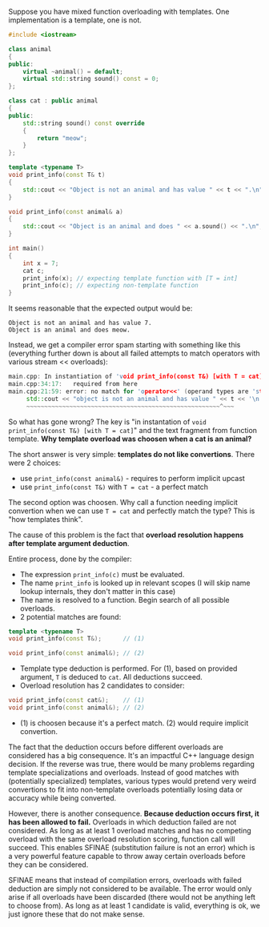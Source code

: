 <!--
.. title: 00 - intro
.. slug: 00_intro
.. description: introduction to SFINAE
.. author: Xeverous
-->

Suppose you have mixed function overloading with templates. One implementation is a template, one is not.

```c++
#include <iostream>

class animal
{
public:
    virtual ~animal() = default;
    virtual std::string sound() const = 0;
};

class cat : public animal
{
public:
    std::string sound() const override
    {
        return "meow";
    }
};

template <typename T>
void print_info(const T& t)
{
    std::cout << "Object is not an animal and has value " << t << ".\n";
}

void print_info(const animal& a)
{
    std::cout << "Object is an animal and does " << a.sound() << ".\n";
}

int main()
{
    int x = 7;
    cat c;
    print_info(x); // expecting template function with [T = int]
    print_info(c); // expecting non-template function
}
```

It seems reasonable that the expected output would be:

```
Object is not an animal and has value 7.
Object is an animal and does meow.
```

Instead, we get a compiler error spam starting with something like this (everything further down is about all failed attempts to match operators with various stream << overloads):

```c++
main.cpp: In instantiation of 'void print_info(const T&) [with T = cat]':
main.cpp:34:17:   required from here
main.cpp:21:59: error: no match for 'operator<<' (operand types are 'std::basic_ostream<char>' and 'const cat')
     std::cout << "object is not an animal and has value " << t << '\n';
     ~~~~~~~~~~~~~~~~~~~~~~~~~~~~~~~~~~~~~~~~~~~~~~~~~~~~~~^~~~
```

So what has gone wrong? The key is "in instantation of `void print_info(const T&) [with T = cat]`" and the text fragment from function template. **Why template overload was choosen when a cat is an animal?**

The short answer is very simple: **templates do not like convertions**. There were 2 choices:

- use `print_info(const animal&)` - requires to perform implicit upcast
- use `print_info(const T&)` with `T = cat` - a perfect match

The second option was choosen. Why call a function needing implicit convertion when we can use `T = cat` and perfectly match the type? This is "how templates think".

The cause of this problem is the fact that **overload resolution happens after template argument deduction**.

Entire process, done by the compiler:

- The expression `print_info(c)` must be evaluated.
- The name `print_info` is looked up in relevant scopes (I will skip name lookup internals, they don't matter in this case)
- The name is resolved to a function. Begin search of all possible overloads.
- 2 potential matches are found:

```c++
template <typename T>
void print_info(const T&);      // (1)

void print_info(const animal&); // (2)
```

- Template type deduction is performed. For (1), based on provided argument, `T` is deduced to `cat`. All deductions succeed.
- Overload resolution has 2 candidates to consider:

```c++
void print_info(const cat&);    // (1)
void print_info(const animal&); // (2)
```

- (1) is choosen because it's a perfect match. (2) would require implicit convertion.

The fact that the deduction occurs before different overloads are considered has a big consequence. It's an impactful C++ language design decision. If the reverse was true, there would be many problems regarding template specializations and overloads. Instead of good matches with (potentially specialized) templates, various types would pretend very weird convertions to fit into non-template overloads potentially losing data or accuracy while being converted.

However, there is another consequence. **Because deduction occurs first, it has been allowed to fail.** Overloads in which deduction failed are not considered. As long as at least 1 overload matches and has no competing overload with the same overload resolution scoring, function call will succeed. This enables SFINAE (substitution failure is not an error) which is a very powerful feature capable to throw away certain overloads before they can be considered.

SFINAE means that instead of compilation errors, overloads with failed deduction are simply not considered to be available. The error would only arise if all overloads have been discarded (there would not be anything left to choose from). As long as at least 1 candidate is valid, everything is ok, we just ignore these that do not make sense.
